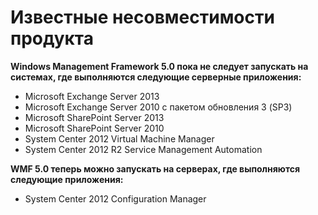 # Известные несовместимости продукта

**Windows Management Framework 5.0 пока не следует запускать на системах, где выполняются следующие серверные приложения:**

- Microsoft Exchange Server 2013
- Microsoft Exchange Server 2010 с пакетом обновления 3 (SP3)
- Microsoft SharePoint Server 2013
- Microsoft SharePoint Server 2010
- System Center 2012 Virtual Machine Manager
- System Center 2012 R2 Service Management Automation

**WMF 5.0 теперь можно запускать на серверах, где выполняются следующие приложения:**

- System Center 2012 Configuration Manager


<!--HONumber=Apr16_HO2-->


